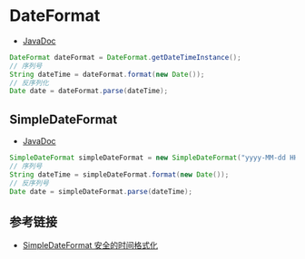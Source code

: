# DateFormat

- [JavaDoc](https://docs.oracle.com/javase/8/docs/api/java/text/DateFormat.html)

```java
DateFormat dateFormat = DateFormat.getDateTimeInstance();
// 序列号
String dateTime = dateFormat.format(new Date());
// 反序列化
Date date = dateFormat.parse(dateTime);
```

## SimpleDateFormat

- [JavaDoc](https://docs.oracle.com/javase/8/docs/api/java/text/SimpleDateFormat.html)

```java
SimpleDateFormat simpleDateFormat = new SimpleDateFormat("yyyy-MM-dd HH:mm:ss");
// 序列号
String dateTime = simpleDateFormat.format(new Date());
// 反序列号
Date date = simpleDateFormat.parse(dateTime);
```

## 参考链接

- [SimpleDateFormat 安全的时间格式化](https://www.cnblogs.com/peida/archive/2013/05/31/3070790.html)

